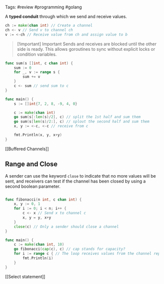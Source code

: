 Tags: #review #programming #golang 

A **typed conduit** through which we send and receive values.


```go
ch := make(chan int) // Create a channel
ch <- v // Send v to channel ch
v := <-ch // Receive value from ch and assign value to b


```


> [!important] Important
> Sends and receives are blocked until the other side is ready. This allows goroutines to sync without explicit locks or condition variables.



```go
func sum(s []int, c chan int) {
	sum := 0
	for _, v := range s {
		sum += v
	}
	c <- sum // send sum to c
}

func main() {
	s := []int{7, 2, 8, -9, 4, 0}

	c := make(chan int)
	go sum(s[:len(s)/2], c) // split the 1st half and sum them
	go sum(s[len(s)/2:], c) // splout the second half and sum them
	x, y := <-c, <-c // receive from c

	fmt.Println(x, y, x+y)
}


```

[[Buffered Channels]]

## Range and Close

A sender can use the keyword `close` to indicate that no more values will be sent, and receivers can test if the channel has been closed by using a second boolean parameter.


```go

func fibonacci(n int, c chan int) {
	x, y := 0, 1
	for i := 0; i < n; i++ {
		c <- x // Send x to channel c
		x, y = y, x+y
	}
	close(c) // Only a sender should close a channel
}

func main() {
	c := make(chan int, 10)
	go fibonacci(cap(c), c) // cap stands for capacity?
	for i := range c { // The loop receives values from the channel repeatedly until it is closed
		fmt.Println(i)
	}
}

```


[[Select statement]]

